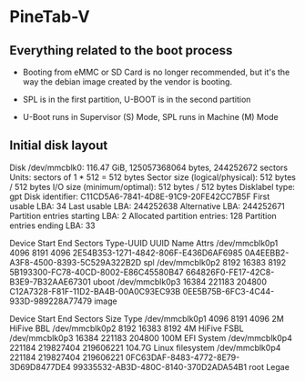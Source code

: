 # PineTab-V

## Everything related to the boot process

- Booting from eMMC or SD Card is no longer recommended, but it's the way the debian image created by the vendor is booting.

- SPL is in the first partition, U-BOOT is in the second partition

- U-Boot runs in Supervisor (S) Mode, SPL runs in Machine (M) Mode


## Initial disk layout

Disk /dev/mmcblk0: 116.47 GiB, 125057368064 bytes, 244252672 sectors
Units: sectors of 1 * 512 = 512 bytes
Sector size (logical/physical): 512 bytes / 512 bytes
I/O size (minimum/optimal): 512 bytes / 512 bytes
Disklabel type: gpt
Disk identifier: C11CD5A6-7841-4D8E-91C9-20FE42CC7B5F
First usable LBA: 34
Last usable LBA: 244252638
Alternative LBA: 244252671
Partition entries starting LBA: 2
Allocated partition entries: 128
Partition entries ending LBA: 33

Device          Start       End   Sectors Type-UUID                            UUID                                 Name Attrs
/dev/mmcblk0p1   4096      8191      4096 2E54B353-1271-4842-806F-E436D6AF6985 0A4EEBB2-A3F8-4500-8393-5C529A322B2D spl
/dev/mmcblk0p2   8192     16383      8192 5B193300-FC78-40CD-8002-E86C45580B47 664826F0-FE17-42C8-B3E9-7B32AAE67301 uboot
/dev/mmcblk0p3  16384    221183    204800 C12A7328-F81F-11D2-BA4B-00A0C93EC93B 0EE5B75B-6FC3-4C44-933D-989228A77479 image

Device          Start       End   Sectors   Size Type
/dev/mmcblk0p1   4096      8191      4096     2M HiFive BBL
/dev/mmcblk0p2   8192     16383      8192     4M HiFive FSBL
/dev/mmcblk0p3  16384    221183    204800   100M EFI System
/dev/mmcblk0p4 221184 219827404 219606221 104.7G Linux filesystem
/dev/mmcblk0p4 221184 219827404 219606221 0FC63DAF-8483-4772-8E79-3D69D8477DE4 99335532-AB3D-480C-8140-370D2ADA54B1 root Legae
